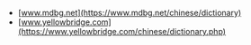 * [www.mdbg.net](https://www.mdbg.net/chinese/dictionary)
* [www.yellowbridge.com](https://www.yellowbridge.com/chinese/dictionary.php)
